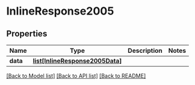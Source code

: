 # InlineResponse2005

## Properties
Name | Type | Description | Notes
------------ | ------------- | ------------- | -------------
**data** | [**list[InlineResponse2005Data]**](InlineResponse2005Data.md) |  | 

[[Back to Model list]](../README.md#documentation-for-models) [[Back to API list]](../README.md#documentation-for-api-endpoints) [[Back to README]](../README.md)


